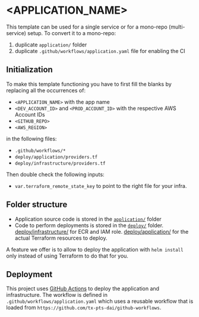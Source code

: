 # <APPLICATION_NAME>

This template can be used for a single service or for a mono-repo (multi-service) setup. To convert it to a mono-repo:

1. duplicate `application/` folder
1. duplicate `.github/workflows/application.yaml` file for enabling the CI

## Initialization

To make this template functioning you have to first fill the blanks by replacing all the occurrences of:

- `<APPLICATION_NAME>` with the app name
- `<DEV_ACCOUNT_ID>` and `<PROD_ACCOUNT_ID>` with the respective AWS Account IDs
- `<GITHUB_REPO>`
- `<AWS_REGION>`

in the following files:

- `.github/workflows/*`
- `deploy/application/providers.tf`
- `deploy/infrastructure/providers.tf`

Then double check the following inputs:

- `var.terraform_remote_state_key` to point to the right file for your infra.

## Folder structure

- Application source code is stored in the [`application/`](./application/) folder
- Code to perform deployments is stored in the [`deploy/`](./deploy/) folder. [deploy/infrastructure/](./deploy/infrastructure/) for ECR and IAM role. [deploy/application/](./deploy/application/) for the actual Terraform resources to deploy.

A feature we offer is to allow to deploy the application with `helm install` only instead of using Terraform to do that for you.

## Deployment

This project uses [GitHub Actions](https://docs.github.com/en/actions) to deploy the application and infrastructure. The workflow is defined in `.github/workflows/application.yaml` which uses a reusable workflow that is loaded from `https://github.com/tx-pts-dai/github-workflows`.
